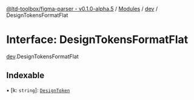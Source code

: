 [@ltd-toolbox/figma-parser - v0.1.0-alpha.5](../README.md) / [Modules](../modules.md) / [dev](../modules/dev.md) / DesignTokensFormatFlat

# Interface: DesignTokensFormatFlat

[dev](../modules/dev.md).DesignTokensFormatFlat

## Indexable

▪ [k: `string`]: [`DesignToken`](../modules/dev.md#designtoken)
